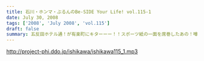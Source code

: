 ```yaml
---
title: 石川・ホンマ・ぶるんのBe-SIDE Your Life! vol.115-1
date: July 30, 2008
tags: ['2008', 'July 2008', 'vol.115']
draft: false
summary: 五反田ホテル通！が有楽町にキターーー！！スポーツ紙の一面を席巻したあの！噂の五反田のホテル街を跳梁跋扈する男の話が聴けるお得な番組・・・ビーサイです。・・・重要なお知らせも盛りだくさん。NAMAE
---
```


http://project-phi.ddo.jp/ishikawa/ishikawa115_1.mp3